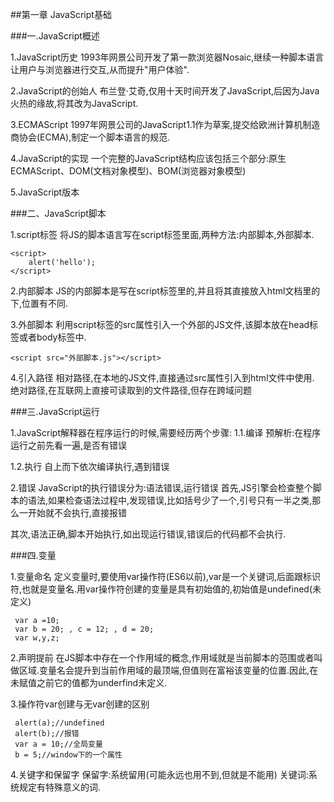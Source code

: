 ##第一章 JavaScript基础

###一.JavaScript概述

1.JavaScript历史
  1993年网景公司开发了第一款浏览器Nosaic,继续一种脚本语言让用户与浏览器进行交互,从而提升"用户体验".

2.JavaScript的创始人
  布兰登·艾奇,仅用十天时间开发了JavaScript,后因为Java火热的缘故,将其改为JavaScript.

3.ECMAScript
  1997年网景公司的JavaScript1.1作为草案,提交给欧洲计算机制造商协会(ECMA),制定一个脚本语言的规范.

4.JavaScript的实现
  一个完整的JavaScript结构应该包括三个部分:原生ECMAScript、DOM(文档对象模型)、BOM(浏览器对象模型)

5.JavaScript版本

###二、JavaScript脚本

1.script标签
  将JS的脚本语言写在script标签里面,两种方法:内部脚本,外部脚本.

    <script>
        alert('hello');
    </script>
  
2.内部脚本
  JS的内部脚本是写在script标签里的,并且将其直接放入html文档里的<!DOCTYPE html>下,位置有不同.

3.外部脚本
  利用script标签的src属性引入一个外部的JS文件,该脚本放在head标签或者body标签中.
  
    <script src="外部脚本.js"></script>

4.引入路径
  相对路径,在本地的JS文件,直接通过src属性引入到html文件中使用.
  绝对路径,在互联网上直接可读取到的文件路径,但存在跨域问题

###三.JavaScript运行

1.JavaScript解释器在程序运行的时候,需要经历两个步骤:
  1.1.编译
   预解析:在程序运行之前先看一遍,是否有错误
  
  1.2.执行
   自上而下依次编译执行,遇到错误

2.错误
  JavaScript的执行错误分为:语法错误,运行错误
  首先,JS引擎会检查整个脚本的语法,如果检查语法过程中,发现错误,比如括号少了一个,引号只有一半之类,那么一开始就不会执行,直接报错
  
  其次,语法正确,脚本开始执行,如出现运行错误,错误后的代码都不会执行.

###四.变量

1.变量命名
  定义变量时,要使用var操作符(ES6以前),var是一个关键词,后面跟标识符,也就是变量名.用var操作符创建的变量是具有初始值的,初始值是undefined(未定义)

     var a =10;
     var b = 20; , c = 12; , d = 20;
     var w,y,z;

2.声明提前
  在JS脚本中存在一个作用域的概念,作用域就是当前脚本的范围或者叫做区域.变量名会提升到当前作用域的最顶端,但值则在富裕该变量的位置.因此,在未赋值之前它的值都为underfind未定义.

3.操作符var创建与无var创建的区别

     alert(a);//undefined
     alert(b);//报错
     var a = 10;//全局变量
     b = 5;//window下的一个属性

4.关键字和保留字
  保留字:系统留用(可能永远也用不到,但就是不能用)
  关键词:系统规定有特殊意义的词.
  
  